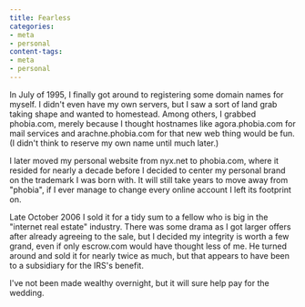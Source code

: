 ```yaml
---
title: Fearless
categories:
- meta
- personal
content-tags:
- meta
- personal
---
```


In July of 1995, I finally got around to registering some domain names for myself.  I didn't even have my own servers, but I saw a sort of land grab taking shape and wanted to homestead.  Among others, I grabbed phobia.com, merely because I thought hostnames like agora.phobia.com for mail services and arachne.phobia.com for that new web thing would be fun.  (I didn't think to reserve my own name until much later.)

I later moved my personal website from nyx.net to phobia.com, where it resided for nearly a decade before I decided to center my personal brand on the trademark I was born with.  It will still take years to move away from "phobia", if I ever manage to change every online account I left its footprint on.

Late October 2006 I sold it for a tidy sum to a fellow who is big in the "internet real estate" industry.  There was some drama as I got larger offers after already agreeing to the sale, but I decided my integrity is worth a few grand, even if only escrow.com would have thought less of me.  He turned around and sold it for nearly twice as much, but that appears to have been to a subsidiary for the IRS's benefit.

I've not been made wealthy overnight, but it will sure help pay for the wedding.
